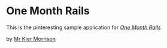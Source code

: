 # One Month Rails

This is the pinteresting sample application for 
[*One Month Rails*](http://onemonthrails.com)

by [Mr Kier Morrison](http://mattangriffel.com)